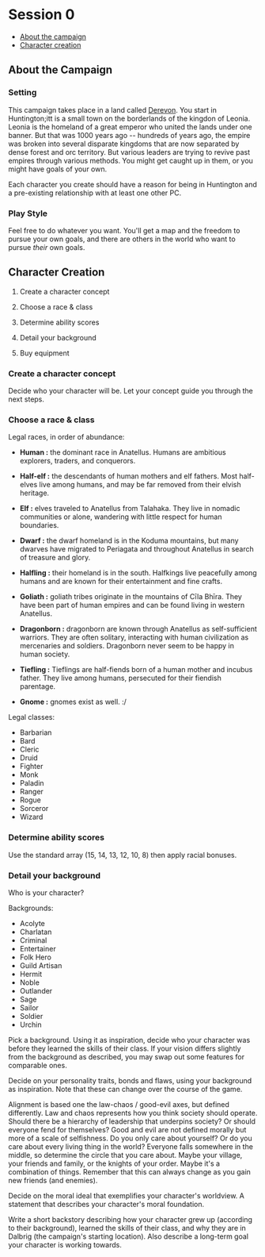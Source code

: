 # Session 0

- [About the campaign](#about-the-campaign)
- [Character creation](#character-creation)


## About the Campaign

### Setting

This campaign takes place in a land called [Derevon](img/map-anatellus.pdf). You start in Huntington;itt is a small town on the borderlands of the kingdon of Leonia. Leonia is the homeland of a great emperor who united the lands under one banner. But that was 1000 years ago -- hundreds of years ago, the empire was broken into several disparate kingdoms that are now separated by dense forest and orc territory. But various leaders are trying to revive past empires through various methods. You might get caught up in them, or you might have goals of your own.

Each character you create should have a reason for being in Huntington and a pre-existing relationship with at least one other PC.

### Play Style

Feel free to do whatever you want. You'll get a map and the freedom to pursue your own goals, and there are others in the world who want to pursue *their* own goals.


## Character Creation

1. Create a character concept

2. Choose a race & class

3. Determine ability scores

4. Detail your background

5. Buy equipment

### Create a character concept

Decide who your character will be. Let your concept guide you through the next steps.

### Choose a race & class

Legal races, in order of abundance:

- __Human :__ the dominant race in Anatellus. Humans are ambitious explorers, traders, and conquerors.

- __Half-elf :__ the descendants of human mothers and elf fathers. Most half-elves live among humans, and may be far removed from their elvish heritage.

- __Elf :__ elves traveled to Anatellus from Talahaka. They live in nomadic communities or alone, wandering with little respect for human boundaries.

- __Dwarf :__ the dwarf homeland is in the Koduma mountains, but many dwarves have migrated to Periagata and throughout Anatellus in search of treasure and glory.

- __Halfling :__ their homeland is in the south. Halfkings live peacefully among humans and are known for their entertainment and fine crafts.

- __Goliath :__ goliath tribes originate in the mountains of Cīla Bhīra. They have been part of human empires and can be found living in western Anatellus. 

- __Dragonborn :__ dragonborn are known through Anatellus as self-sufficient warriors. They are often solitary, interacting with human civilization as mercenaries and soldiers. Dragonborn never seem to be happy in human society. 

- __Tiefling :__ Tieflings are half-fiends born of a human mother and incubus father. They live among humans, persecuted for their fiendish parentage. 

- __Gnome :__ gnomes exist as well. :/

Legal classes:

- Barbarian
- Bard
- Cleric
- Druid
- Fighter
- Monk
- Paladin
- Ranger
- Rogue
- Sorceror
- Wizard

### Determine ability scores

Use the standard array (15, 14, 13, 12, 10, 8) then apply racial bonuses.

### Detail your background

Who is your character?

Backgrounds:

- Acolyte
- Charlatan
- Criminal
- Entertainer
- Folk Hero
- Guild Artisan
- Hermit
- Noble
- Outlander
- Sage
- Sailor
- Soldier
- Urchin

Pick a background. Using it as inspiration, decide who your character was before they learned the skills of their class. If your vision differs slightly from the background as described, you may swap out some features for comparable ones.

Decide on your personality traits, bonds and flaws, using your background as inspiration. Note that these can change over the course of the game.

Alignment is based one the law-chaos / good-evil axes, but defined differently. Law and chaos represents how you think society should operate. Should there be a hierarchy of leadership that underpins society? Or should everyone fend for themselves? Good and evil are not defined morally but more of a scale of selfishness. Do you only care about yourself? Or do you care about every living thing in the world? Everyone falls somewhere in the middle, so determine the circle that you care about. Maybe your village, your friends and family, or the knights of your order. Maybe it's a combination of things. Remember that this can always change as you gain new friends (and enemies).

Decide on the moral ideal that exemplifies your character's worldview. A statement that describes your character's moral foundation.

Write a short backstory describing how your character grew up (according to their background), learned the skills of their class, and why they are in Dalbrig (the campaign's starting location). Also describe a long-term goal your character is working towards.
